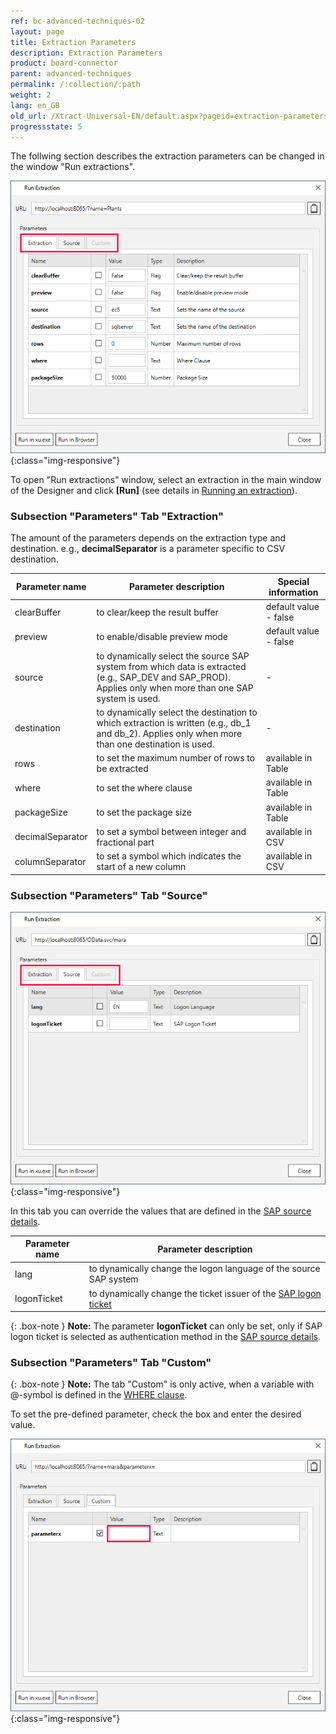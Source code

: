```yaml
---
ref: bc-advanced-techniques-02
layout: page
title: Extraction Parameters
description: Extraction Parameters
product: board-connector
parent: advanced-techniques
permalink: /:collection/:path
weight: 2
lang: en_GB
old_url: /Xtract-Universal-EN/default.aspx?pageid=extraction-parameters
progressstate: 5
---
```


The follwing section describes the extraction parameters can be changed in the window "Run extractions".

![Extraction parameters](/img/content/xu/xu_run_extraction_param_gen_2.png){:class="img-responsive"}

To open "Run extractions" window, select an extraction in the main window of the Designer and click 
**[Run]** (see details in [Running an extraction](../getting-started-bc/run-an-extraction)).


### Subsection "Parameters" Tab "Extraction"

The amount of the parameters depends on the extraction type and destination.
e.g., **decimalSeparator** is a parameter specific to CSV destination.

Parameter name | Parameter description | Special information
------------ | ------------- | -------------
clearBuffer | to clear/keep the result buffer | default value -  false
preview | to enable/disable preview mode | default value - false
source | to dynamically select the source SAP system from which data is extracted (e.g., SAP_DEV and SAP_PROD). Applies only when more than one SAP system is used. | -
destination | to dynamically select the destination to which extraction is written (e.g., db_1 and db_2). Applies only when more than one destination is used.| -
rows | to set the maximum number of rows to be extracted | available in Table 
where |to set the where clause | available in Table 
packageSize | to set the package size | available in Table  
decimalSeparator | to set a symbol between integer and fractional part | available in CSV
columnSeparator |  to set a symbol which indicates the start of a new column | available in CSV


### Subsection "Parameters" Tab "Source"

![Source parameters](/img/content/xu/xu_run_extraction_param_gen.png){:class="img-responsive"}

In this tab you can override the values that are defined in the [SAP source details](../introduction/sap-connection).

Parameter name | Parameter description 
------------ | ------------- 
lang | to dynamically change the logon language of the source SAP system  
logonTicket | to dynamically change the ticket issuer of the [SAP logon ticket](./sap-single-sign-on/sso-with-sap-logon-ticket)

{: .box-note }
**Note:** The parameter **logonTicket** can only be set, only if SAP logon ticket is selected as authentication method in the [SAP source details](../introduction/sap-connection).



### Subsection "Parameters" Tab "Custom"

{: .box-note }
**Note:** The tab "Custom" is only active, when a variable with @-symbol is defined in the [WHERE clause](../table/where-clause).

To set the pre-defined parameter, check the box and enter the desired value.
 
![Custom parameters](/img/content/xu/xu_run_extraction_param_cust.png){:class="img-responsive"}


